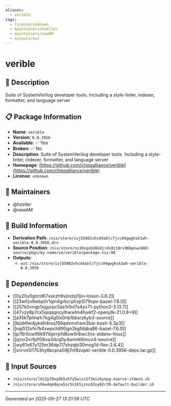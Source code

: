 ```yaml
---
aliases:
  - verible
tags:
  - license/unknown
  - maintainers/hzeller
  - maintainers/newAM
  - outputs/out
---
```


# verible

## 📝 Description

Suite of SystemVerilog developer tools. Including a style-linter, indexer, formatter, and language server

## 📋 Package Information

- **Name**: `verible`
- **Version**: `0.0.3956`
- **Available**: ✅ Yes
- **Broken**: ✅ No
- **Description**: Suite of SystemVerilog developer tools. Including a style-linter, indexer, formatter, and language server
- **Homepage**: [https://github.com/chipsalliance/verible](https://github.com/chipsalliance/verible)
- **License**: `unknown`
## 👥 Maintainers

- @hzeller
- @newAM


## 🔧 Build Information

- **Derivation Path**: `/nix/store/ivj55882xhcd4ablcfjcc04gwghsk1wh-verible-0.0.3956.drv`
- **Source Position**: `/nix/store/ns30sqxb36k8jrds8z18rv96bpnwc60d-source/pkgs/by-name/ve/verible/package.nix:98`
- **Outputs**:
  - `out`:  `/nix/store/ivj55882xhcd4ablcfjcc04gwghsk1wh-verible-0.0.3956`

## 🔗 Dependencies

- [[0y20y5glzrd67xskzh9vjindzjl1jiiv-bison-3.8.2]]
- [[23wfzn9wbp0r1qm4grhcrphzp5l79vpv-bazel-7.6.0]]
- [[257k0vnqp1xjgyrpc5as1r0nl7s4yv71-python3-3.13.7]]
- [[47vzy8p7cx5qiqqqncylhwwlm4hjvkf2-openjdk-21.0.8+9]]
- [[a35k7phha1r7kg4g0ix0nb1bbsrzkyb3-source]]
- [[bjsb6wdjykafnkixq156qdvmxhsm2bai-bash-5.3p3]]
- [[nqi512xfn7k4xwpch890gn2kgfdqbq86-bazel-7.6.0]]
- [[p76r0cwlf6k97ibprrpfd8xw0r8wc3nx-stdenv-linux]]
- [[qzxr2vrfpl106va3dcq0y4anmk6imcz4-source]]
- [[wy61x67y125m36dp7l7xhzqbi30mxg1d-flex-2.6.4]]
- [[xnrvn5l1753hy6bcpra0i8j7nf8zxpkl-verible-0.0.3956-deps.tar.gz]]

## 📁 Input Sources

- `/nix/store/l622p70vy8k5sh7y5wizi5f2mic6ynpg-source-stdenv.sh`
- `/nix/store/shkw4qm9qcw5sc5n1k5jznc83ny02r39-default-builder.sh`

---
*Generated on 2025-09-27 13:21:59 UTC*
